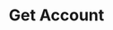 ---
title: Get Account
excerpt: Displays account information.
api:
  file: market.json
  operationId: accountsManaging.GetAccount
hidden: false
---